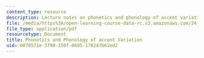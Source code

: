 ```yaml
---
content_type: resource
description: Lecture notes on phonetics and phonology of accent variation.
file: /media/https%3A/open-learning-course-data-rc.s3.amazonaws.com/24-910-topics-in-linguistic-theory-laboratory-phonology-spring-2007/0070571e3f90150f0605178247b62ed2_lec11_accents.pdf
file_type: application/pdf
resourcetype: Document
title: Phonetics and Phonology of accent Variation
uid: 0070571e-3f90-150f-0605-178247b62ed2
---
```

